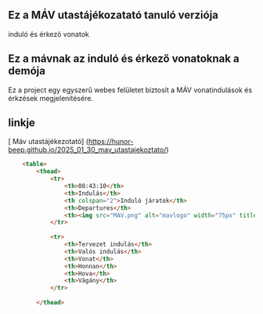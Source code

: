 ## Ez a MÁV utastájékozatató tanuló verziója

induló és érkezö vonatok


## Ez a mávnak az induló és érkező vonatoknak a demója

Ez a project egy egyszerű webes felületet biztosít a MÁV vonatindulások és érkzések megjelenítésére.

## linkje

[ Máv utastájékezotató] (https://hunor-beep.github.io/2025_01_30_mav_utastajekoztato/)

```html
    <table>
        <thead>
            <tr>
                <th>08:43:10</th>
                <th>Indulás</th>
                <th colspan="2">Induló járatok</th>
                <th>Departures</th>
                <th><img src="MAV.png" alt="mavlogo" width="75px" title="Máv logó"></th>
            </tr>
            
            <tr>
                <th>Tervezet indulás</th>
                <th>Valós indulás</th>
                <th>Vonat</th>
                <th>Honnan</th>
                <th>Hova</th>
                <th>Vágány</th>
            </tr>
              
        </thead>
```